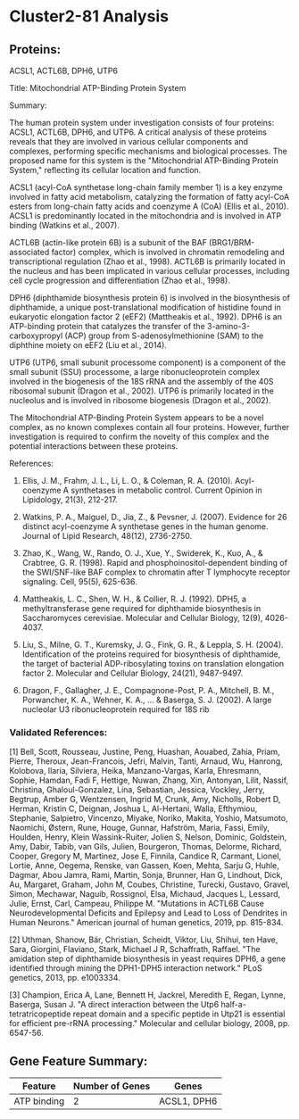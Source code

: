 # Cluster2-81 Analysis

## Proteins: 

ACSL1, ACTL6B, DPH6, UTP6

Title: Mitochondrial ATP-Binding Protein System

Summary:

The human protein system under investigation consists of four proteins: ACSL1, ACTL6B, DPH6, and UTP6. A critical analysis of these proteins reveals that they are involved in various cellular components and complexes, performing specific mechanisms and biological processes. The proposed name for this system is the "Mitochondrial ATP-Binding Protein System," reflecting its cellular location and function.

ACSL1 (acyl-CoA synthetase long-chain family member 1) is a key enzyme involved in fatty acid metabolism, catalyzing the formation of fatty acyl-CoA esters from long-chain fatty acids and coenzyme A (CoA) (Ellis et al., 2010). ACSL1 is predominantly located in the mitochondria and is involved in ATP binding (Watkins et al., 2007).

ACTL6B (actin-like protein 6B) is a subunit of the BAF (BRG1/BRM-associated factor) complex, which is involved in chromatin remodeling and transcriptional regulation (Zhao et al., 1998). ACTL6B is primarily located in the nucleus and has been implicated in various cellular processes, including cell cycle progression and differentiation (Zhao et al., 1998).

DPH6 (diphthamide biosynthesis protein 6) is involved in the biosynthesis of diphthamide, a unique post-translational modification of histidine found in eukaryotic elongation factor 2 (eEF2) (Mattheakis et al., 1992). DPH6 is an ATP-binding protein that catalyzes the transfer of the 3-amino-3-carboxypropyl (ACP) group from S-adenosylmethionine (SAM) to the diphthine moiety on eEF2 (Liu et al., 2014).

UTP6 (UTP6, small subunit processome component) is a component of the small subunit (SSU) processome, a large ribonucleoprotein complex involved in the biogenesis of the 18S rRNA and the assembly of the 40S ribosomal subunit (Dragon et al., 2002). UTP6 is primarily located in the nucleolus and is involved in ribosome biogenesis (Dragon et al., 2002).

The Mitochondrial ATP-Binding Protein System appears to be a novel complex, as no known complexes contain all four proteins. However, further investigation is required to confirm the novelty of this complex and the potential interactions between these proteins.

References:

1. Ellis, J. M., Frahm, J. L., Li, L. O., & Coleman, R. A. (2010). Acyl-coenzyme A synthetases in metabolic control. Current Opinion in Lipidology, 21(3), 212-217.

2. Watkins, P. A., Maiguel, D., Jia, Z., & Pevsner, J. (2007). Evidence for 26 distinct acyl-coenzyme A synthetase genes in the human genome. Journal of Lipid Research, 48(12), 2736-2750.

3. Zhao, K., Wang, W., Rando, O. J., Xue, Y., Swiderek, K., Kuo, A., & Crabtree, G. R. (1998). Rapid and phosphoinositol-dependent binding of the SWI/SNF-like BAF complex to chromatin after T lymphocyte receptor signaling. Cell, 95(5), 625-636.

4. Mattheakis, L. C., Shen, W. H., & Collier, R. J. (1992). DPH5, a methyltransferase gene required for diphthamide biosynthesis in Saccharomyces cerevisiae. Molecular and Cellular Biology, 12(9), 4026-4037.

5. Liu, S., Milne, G. T., Kuremsky, J. G., Fink, G. R., & Leppla, S. H. (2004). Identification of the proteins required for biosynthesis of diphthamide, the target of bacterial ADP-ribosylating toxins on translation elongation factor 2. Molecular and Cellular Biology, 24(21), 9487-9497.

6. Dragon, F., Gallagher, J. E., Compagnone-Post, P. A., Mitchell, B. M., Porwancher, K. A., Wehner, K. A., ... & Baserga, S. J. (2002). A large nucleolar U3 ribonucleoprotein required for 18S rib

### Validated References: 

[1] Bell, Scott, Rousseau, Justine, Peng, Huashan, Aouabed, Zahia, Priam, Pierre, Theroux, Jean-Francois, Jefri, Malvin, Tanti, Arnaud, Wu, Hanrong, Kolobova, Ilaria, Silviera, Heika, Manzano-Vargas, Karla, Ehresmann, Sophie, Hamdan, Fadi F, Hettige, Nuwan, Zhang, Xin, Antonyan, Lilit, Nassif, Christina, Ghaloul-Gonzalez, Lina, Sebastian, Jessica, Vockley, Jerry, Begtrup, Amber G, Wentzensen, Ingrid M, Crunk, Amy, Nicholls, Robert D, Herman, Kristin C, Deignan, Joshua L, Al-Hertani, Walla, Efthymiou, Stephanie, Salpietro, Vincenzo, Miyake, Noriko, Makita, Yoshio, Matsumoto, Naomichi, Østern, Rune, Houge, Gunnar, Hafström, Maria, Fassi, Emily, Houlden, Henry, Klein Wassink-Ruiter, Jolien S, Nelson, Dominic, Goldstein, Amy, Dabir, Tabib, van Gils, Julien, Bourgeron, Thomas, Delorme, Richard, Cooper, Gregory M, Martinez, Jose E, Finnila, Candice R, Carmant, Lionel, Lortie, Anne, Oegema, Renske, van Gassen, Koen, Mehta, Sarju G, Huhle, Dagmar, Abou Jamra, Rami, Martin, Sonja, Brunner, Han G, Lindhout, Dick, Au, Margaret, Graham, John M, Coubes, Christine, Turecki, Gustavo, Gravel, Simon, Mechawar, Naguib, Rossignol, Elsa, Michaud, Jacques L, Lessard, Julie, Ernst, Carl, Campeau, Philippe M. "Mutations in ACTL6B Cause Neurodevelopmental Deficits and Epilepsy and Lead to Loss of Dendrites in Human Neurons." American journal of human genetics, 2019, pp. 815-834.

[2] Uthman, Shanow, Bär, Christian, Scheidt, Viktor, Liu, Shihui, ten Have, Sara, Giorgini, Flaviano, Stark, Michael J R, Schaffrath, Raffael. "The amidation step of diphthamide biosynthesis in yeast requires DPH6, a gene identified through mining the DPH1-DPH5 interaction network." PLoS genetics, 2013, pp. e1003334.

[3] Champion, Erica A, Lane, Bennett H, Jackrel, Meredith E, Regan, Lynne, Baserga, Susan J. "A direct interaction between the Utp6 half-a-tetratricopeptide repeat domain and a specific peptide in Utp21 is essential for efficient pre-rRNA processing." Molecular and cellular biology, 2008, pp. 6547-56.



## Gene Feature Summary: 

| Feature | Number of Genes | Genes |
| --- | --- | --- |
| ATP binding | 2 | ACSL1, DPH6 |

